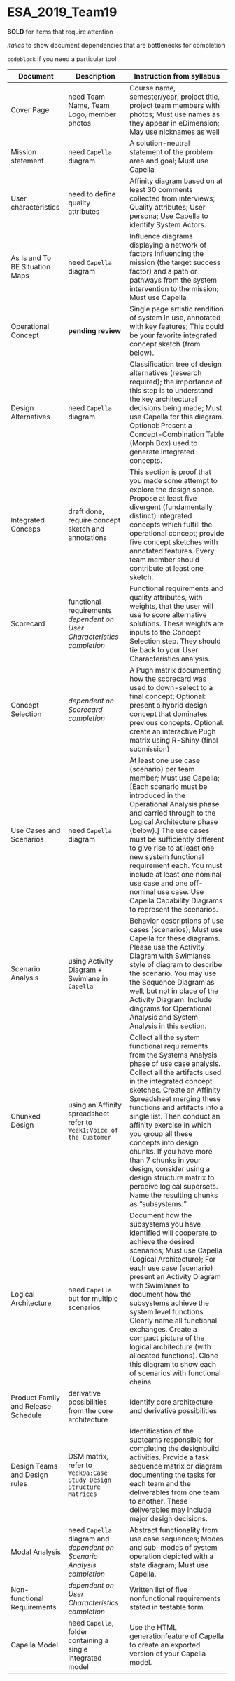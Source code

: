 # ESA_2019_Team19

**BOLD** for items that require attention

*italics* to show document dependencies that are bottlenecks for completion

`codeblock` if you need a particular tool

|Document|Description|Instruction from syllabus|
|--|--|--|
|Cover Page| need Team Name, Team Logo, member photos|Course name, semester/year, project title, project team members with photos; Must use names as they appear in eDimension; May use nicknames as well |
|Mission statement| need `Capella` diagram|A solution-neutral statement of the problem area and goal; Must use Capella|
|User characteristics| need to define quality attributes|Affinity diagram based on at least 30 comments collected from interviews; Quality attributes; User persona; Use Capella to identify System Actors.|
|As Is and To BE Situation Maps| need `Capella` diagram|Influence diagrams displaying a network of factors influencing the mission (the target success factor) and a path or pathways from the system intervention to the mission; Must use Capella |for these maps. 
|Operational Concept| **pending review**|Single page artistic rendition of system in use, annotated with key features; This could be your favorite integrated concept sketch (from below).|
|Design Alternatives| need `Capella` diagram|Classification tree of design alternatives (research required); the importance of this step is to understand the key architectural decisions being made; Must use Capella for this diagram. Optional: Present a Concept-Combination Table (Morph Box) used to generate integrated concepts.|
|Integrated Conceps| draft done, require concept sketch and annotations|This section is proof that you made some attempt to explore the design space. Propose at least five divergent (fundamentally distinct) integrated concepts which fulfill the operational concept; provide five concept sketches with annotated features. Every team member should contribute at least one sketch. |
|Scorecard|functional requirements *dependent on User Characteristics completion*|Functional requirements and quality attributes, with weights, that the user will use to score alternative solutions. These weights are inputs to the Concept Selection step. They should tie back to your User Characteristics analysis. |
|Concept Selection| *dependent on Scorecard completion*|A Pugh matrix documenting how the scorecard was used to down-select to a final concept; Optional: present a hybrid design concept that dominates previous concepts. Optional: create an interactive Pugh matrix using R-Shiny (final submission) |
|Use Cases and Scenarios| need `Capella` diagram|At least one use case (scenario) per team member; Must use Capella; [Each scenario must be introduced in the Operational Analysis phase and carried through to the Logical Architecture phase (below).] The use cases must be sufficiently different to give rise to at least one new system functional requirement each. You must include at least one nominal use case and one off-nominal use case. Use Capella Capability Diagrams to represent the scenarios.|
|Scenario Analysis| using Activity Diagram + Swimlane in `Capella`|Behavior descriptions of use cases (scenarios); Must use Capella for these diagrams. Please use the Activity Diagram with Swimlanes style of diagram to describe the scenario. You may use the Sequence Diagram as well, but not in place of the Activity Diagram. Include diagrams for Operational Analysis and System Analysis in this section. |
|Chunked Design| using an Affinity spreadsheet refer to `Week1:Voice of the Customer`|Collect all the system functional requirements from the Systems Analysis phase of use case analysis. Collect all the artifacts used in the integrated concept sketches. Create an Affinity Spreadsheet merging these functions and artifacts into a single list. Then conduct an affinity exercise in which you group all these concepts into design chunks. If you have more than 7 chunks in your design, consider using a design structure matrix to perceive logical supersets. Name the resulting chunks as “subsystems.” |
|Logical Architecture|need `Capella` but for multiple scenarios|Document how the subsystems you have identified will cooperate to achieve the desired scenarios; Must use Capella (Logical Architecture); For each use case (scenario) present an Activity Diagram with Swimlanes to document how the subsystems achieve the system level functions. Clearly name all functional exchanges. Create a compact picture of the logical architecture (with allocated functions). Clone this diagram to show each of scenarios with functional chains. |
|Product Family and Release Schedule| derivative possibilities from the core architecture|Identify core architecture and derivative possibilities|
|Design Teams and Design rules| DSM matrix, refer to `Week9a:Case Study Design Structure Matrices`|Identification of the subteams responsible for completing the designbuild activities. Provide a task sequence matrix or diagram documenting the tasks for each team and the deliverables from one team to another. These deliverables may include major design decisions. |
|Modal Analysis| need `Capella` diagram and *dependent on Scenario Analysis completion*|Abstract functionality from use case sequences; Modes and sub-modes of system operation depicted with a state diagram; Must use Capella.|
|Non-functional Requirements| *dependent on User Characteristics completion*|Written list of five nonfunctional requirements stated in testable form. |Written list of five nonfunctional requirements stated in testable form. |
|Capella Model| need `Capella`, folder containing a single integrated model|Use the HTML generationfeature of Capella to create an exported version of your Capella model. |

